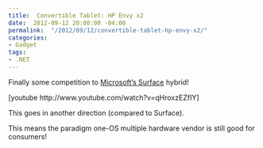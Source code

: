 ```yaml
---
title:  Convertible Tablet: HP Envy x2
date:  2012-09-12 20:00:00 -04:00
permalink:  "/2012/09/12/convertible-tablet-hp-envy-x2/"
categories:
- Gadget
tags:
- .NET
---
```

<p>Finally some competition to <a href="http://www.microsoft.com/surface/en/us/default.aspx">Microsoft’s Surface</a> hybrid!</p> [youtube http://www.youtube.com/watch?v=qHroxzEZfIY]  <p>This goes in another direction (compared to Surface).</p>  <p>This means the paradigm one-OS multiple hardware vendor is still good for consumers!</p>